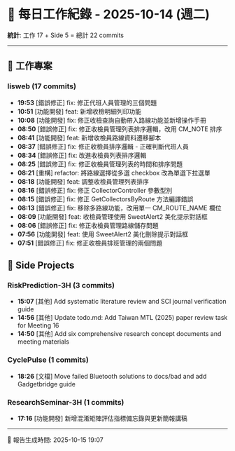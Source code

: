 # 📅 每日工作紀錄 - 2025-10-14 (週二)

**統計**: 工作 17 + Side 5 = 總計 22 commits

---

## 💼 工作專案

### lisweb (17 commits)

- **19:53** [錯誤修正] fix: 修正代班人員管理的三個問題
- **10:51** [功能開發] feat: 新增收檢明細列印功能
- **10:08** [功能開發] fix: 修正收檢查詢自動帶入路線功能並新增操作手冊
- **08:50** [錯誤修正] fix: 修正收檢員管理列表排序邏輯，改用 CM_NOTE 排序
- **08:41** [功能開發] feat: 新增收檢員路線資料遷移腳本
- **08:37** [錯誤修正] fix: 修正收檢員排序邏輯 - 正確判斷代班人員
- **08:34** [錯誤修正] fix: 改進收檢員列表排序邏輯
- **08:25** [錯誤修正] fix: 修正收檢員管理列表的時間和排序問題
- **08:21** [重構] refactor: 將路線選擇從多選 checkbox 改為單選下拉選單
- **08:18** [功能開發] feat: 調整收檢員管理列表排序
- **08:16** [錯誤修正] fix: 修正 CollectorController 參數型別
- **08:15** [錯誤修正] fix: 修正 GetCollectorsByRoute 方法編譯錯誤
- **08:13** [錯誤修正] fix: 移除多路線功能，改用單一 CM_ROUTE_NAME 欄位
- **08:09** [功能開發] feat: 收檢員管理使用 SweetAlert2 美化提示對話框
- **08:06** [錯誤修正] fix: 修正收檢員管理路線儲存問題
- **07:56** [功能開發] feat: 使用 SweetAlert2 美化刪除提示對話框
- **07:51** [錯誤修正] fix: 修正收檢員排班管理的兩個問題

## 🎨 Side Projects

### RiskPrediction-3H (3 commits)

- **15:07** [其他] Add systematic literature review and SCI journal verification guide
- **14:56** [其他] Update todo.md: Add Taiwan MTL (2025) paper review task for Meeting 16
- **14:50** [其他] Add six comprehensive research concept documents and meeting materials

### CyclePulse (1 commits)

- **18:26** [文檔] Move failed Bluetooth solutions to docs/bad and add Gadgetbridge guide

### ResearchSeminar-3H (1 commits)

- **17:16** [功能開發] 新增混淆矩陣評估指標備忘錄與更新簡報講稿

---

📅 報告生成時間: 2025-10-15 19:07

